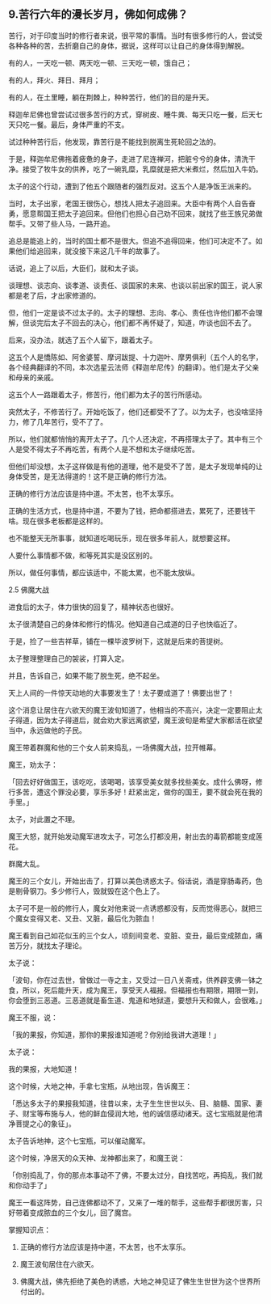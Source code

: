 ## 9.苦行六年的漫长岁月，佛如何成佛？
苦行，对于印度当时的修行者来说，很平常的事情。当时有很多修行的人，尝试受各种各种的苦，去折磨自己的身体，据说，这样可以让自己的身体得到解脱。


有的人，一天吃一顿、两天吃一顿、三天吃一顿，饿自己；


有的人，拜火、拜日、拜月；


有的人，在土里睡，躺在荆棘上，种种苦行，他们的目的是升天。


释迦牟尼佛也曾尝试过很多苦行的方式，穿树皮、睡牛粪、每天只吃一餐，后天七天只吃一餐。最后，身体严重的不支。


试过种种苦行后，他发现，靠苦行是不能找到脱离生死轮回之法的。


于是，释迦牟尼佛拖着疲惫的身子，走进了尼连禅河，把脏兮兮的身体，清洗干净。接受了牧牛女的供养，吃了一碗乳糜，乳糜就是把大米煮烂，然后加入牛奶。


太子的这个行动，遭到了他五个跟随者的强烈反对。这五个人是净饭王派来的。


当时，太子出家，老国王很伤心，想找人把太子追回来。大臣中有两个人自告奋勇，愿意帮国王把太子追回来。但他们也担心自己劝不回来，就找了些王族兄弟做帮手。又带了些人马，一路开追。


追总是能追上的，当时的国土都不是很大。但追不追得回来，他们可决定不了。如果他们给追回来，就没接下来这几千年的故事了。


话说，追上了以后，大臣们，就和太子谈。


谈理想、谈志向、谈孝道、谈责任、谈国家的未来、也谈以前出家的国王，说人家都是老了后，才出家修道的。


但，他们一定是谈不过太子的。太子的理想、志向、孝心、责任也许他们都不会理解，但谈完后太子不回去的决心，他们都不再怀疑了，知道，咋谈也回不去了。


后来，没办法，就选了五个人留下，跟着太子。


这五个人是憍陈如、阿舍婆誓、摩诃跋提、十力迦叶、摩男俱利（五个人的名字，各个经典翻译的不同，本次选星云法师《释迦牟尼传》的翻译）。他们是太子父亲和母亲的亲戚。


这五个人一路跟着太子，修苦行，他们都为太子的苦行所感动。


突然太子，不修苦行了。开始吃饭了，他们还都受不了了。以为太子，也没啥坚持力，修了几年苦行，受不了了。


所以，他们就都悄悄的离开太子了。几个人还决定，不再搭理太子了。其中有三个人是受不得太子不再吃苦，有两个人是不想和太子继续吃苦。


但他们却没想，太子这样做是有他的道理，他不是受不了苦，是太子发现单纯的让身体受苦，是无法得道的！这不是正确的修行方法。


正确的修行方法应该是持中道。不太苦，也不太享乐。


正确的生活方式，也是持中道，不要为了钱，把命都搭进去，累死了，还要钱干啥。现在很多老板都是这样的。


也不能整天无所事事，就知道吃喝玩乐，现在很多年前人，就想要这样。


人要什么事情都不做，和等死其实是没区别的。


所以，做任何事情，都应该适中，不能太累，也不能太放纵。


2.5 佛魔大战


进食后的太子，体力很快的回复了，精神状态也很好。


太子很清楚自己的身体和修行的情况。他知道自己成道的日子也快临近了。


于是，捡了一些吉祥草，铺在一棵毕波罗树下，这就是后来的菩提树。


太子整理整理自己的袈裟，打算入定。


并且，告诉自己，如果不能了脱生死，绝不起坐。


天上人间的一件惊天动地的大事要发生了！太子要成道了！佛要出世了！


这个消息让居住在六欲天的魔王波旬知道了，他相当的不高兴，决定一定要阻止太子得道，因为太子得道后，就会劝大家远离欲望，魔王波旬是希望大家都活在欲望当中，永远做他的子民。


魔王带着群魔和他的三个女人前来捣乱，一场佛魔大战，拉开帷幕。


魔王，劝太子：


「回去好好做国王，该吃吃，该喝喝，该享受美女就多找些美女。成什么佛呀，修行多苦，遭这个罪没必要，享乐多好！赶紧出定，做你的国王，要不就会死在我的手里。」


太子，对此置之不理。


魔王大怒，就开始发动魔军进攻太子，可怎么打都没用，射出去的毒箭都能变成莲花。


群魔大乱。


魔王的三个女儿，开始出击了，打算以美色诱惑太子。俗话说，酒是穿肠毒药，色是剔骨钢刀。多少修行人，毁就毁在这个色上了。


太子可不是一般的修行人，魔女对他来说一点诱惑都没有，反而觉得恶心，就把三个魔女变得又老、又丑、又脏，最后化为脓血！


魔王看到自己如花似玉的三个女人，顷刻间变老、变脏、变丑，最后变成脓血，痛苦万分，就找太子理论。


太子说：


「波旬，你在过去世，曾做过一寺之主，又受过一日八关斋戒，供养辟支佛一钵之食，所以，死后能升天，成为魔王，享受天人福报。但福报也有期限，期限一到，你会堕到三恶道。三恶道就是畜生道、鬼道和地狱道，要想升天和做人，会很难。」


魔王不服，说：


「我的果报，你知道，那你的果报谁知道呢？你别给我讲大道理！」


太子说：


我的果报，大地知道！


这个时候，大地之神，手拿七宝瓶，从地出现，告诉魔王：


「悉达多太子的果报我知道，往昔以来，太子生生世世以头、目、脑髓、国家、妻子、财宝等布施与人，他的鲜血侵润大地，他的诚信感动诸天。这七宝瓶就是他清净菩提之心的象征」。


太子告诉地神，这个七宝瓶，可以催动魔军。


这个时候，净居天的众天神、龙神都出来了，和魔王说：


「你别捣乱了，你的那点本事动不了佛，不要太过分，自找苦吃，再捣乱，我们就和你动手了」


魔王一看这阵势，自己连佛都动不了，又来了一堆的帮手，这些帮手都很厉害，只好带着变成脓血的三个女儿，回了魔宫。


掌握知识点：


1. 正确的修行方法应该是持中道，不太苦，也不太享乐。


2. 魔王波旬居住在六欲天。


3. 佛魔大战，佛先拒绝了美色的诱惑，大地之神见证了佛生生世世为这个世界所付出的。

